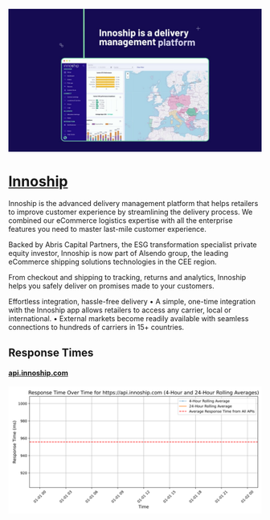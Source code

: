 [![Visit Innoship](imagePreview.jpg)](https://innoship.io)

# [Innoship](https://innoship.io)

Innoship is the advanced delivery management platform that helps retailers to improve customer experience by streamlining the delivery process. We combined our eCommerce logistics expertise with all the enterprise features you need to master last-mile customer experience. 

Backed by Abris Capital Partners, the ESG transformation specialist private equity investor, Innoship is now part of Alsendo group, the leading eCommerce shipping solutions technologies in the CEE region.

From checkout and shipping to tracking, returns and analytics, Innoship helps you safely deliver on promises made to your customers. 

Effortless integration, hassle-free delivery
•	A simple, one-time integration with the Innoship app allows retailers to access any carrier, local or international.
•	External markets become readily available with seamless connections to hundreds of carriers in 15+ countries.

## Response Times

#### [api.innoship.com](https://api.innoship.com)

![api.innoship.com](response-time-charts/6170692e696e6e6f736869702e636f6d.svg)
